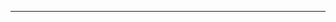 <!--
CO_OP_TRANSLATOR_METADATA:
{
  "original_hash": "cffce88f960004dcc957455277e790f9",
  "translation_date": "2025-08-27T23:44:43+00:00",
  "source_file": "03-GettingStarted/05-stdio-server/README.md",
  "language_code": "vi"
}
-->


---

